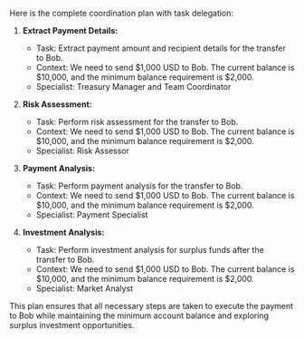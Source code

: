 Here is the complete coordination plan with task delegation:

1. **Extract Payment Details:**
   - Task: Extract payment amount and recipient details for the transfer to Bob.
   - Context: We need to send $1,000 USD to Bob. The current balance is $10,000, and the minimum balance requirement is $2,000.
   - Specialist: Treasury Manager and Team Coordinator

2. **Risk Assessment:**
   - Task: Perform risk assessment for the transfer to Bob.
   - Context: We need to send $1,000 USD to Bob. The current balance is $10,000, and the minimum balance requirement is $2,000.
   - Specialist: Risk Assessor

3. **Payment Analysis:**
   - Task: Perform payment analysis for the transfer to Bob.
   - Context: We need to send $1,000 USD to Bob. The current balance is $10,000, and the minimum balance requirement is $2,000.
   - Specialist: Payment Specialist

4. **Investment Analysis:**
   - Task: Perform investment analysis for surplus funds after the transfer to Bob.
   - Context: We need to send $1,000 USD to Bob. The current balance is $10,000, and the minimum balance requirement is $2,000.
   - Specialist: Market Analyst

This plan ensures that all necessary steps are taken to execute the payment to Bob while maintaining the minimum account balance and exploring surplus investment opportunities.
```
```
